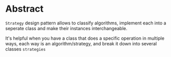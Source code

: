 # Abstract

`Strategy` design pattern allows to classify algorithms, implement each into a seperate class and make their instances interchangeable.

It's helpful when you have a class that does a specific operation in multiple ways, each way is an algorithm/strategy, and break it down into several classes `strategies`
